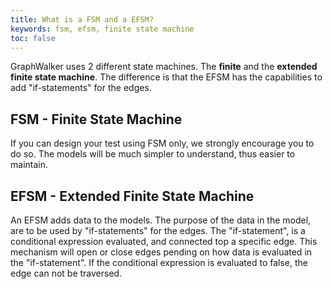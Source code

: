 ```yaml
---
title: What is a FSM and a EFSM?
keywords: fsm, efsm, finite state machine
toc: false
---
```




GraphWalker uses 2 different state machines. The **finite** and the **extended finite state machine**.
The difference is that the EFSM has the capabilities to add "if-statements" for the edges.

## FSM - Finite State Machine
If you can design your test using FSM only, we strongly  encourage you to do so. 
The models will be much simpler to understand, thus easier to maintain.

## EFSM - Extended Finite State Machine
An EFSM adds data to the models. The purpose of the data in the model, are to be used by "if-statements" for the edges. 
The "if-statement", is a conditional expression evaluated, and connected top a specific edge.
This mechanism will open or close edges pending on how data is evaluated in the "if-statement". 
If the conditional expression is evaluated to false, the edge can not be traversed.
